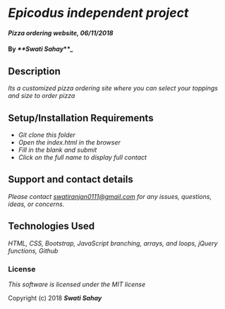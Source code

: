 # _Epicodus independent project_

#### _Pizza ordering website, 06/11/2018_

#### By _**Swati Sahay_**_

## Description

_Its a customized pizza ordering site where you can select your toppings and size to order pizza_

## Setup/Installation Requirements

* _Git clone this folder_
* _Open the index.html in the browser_
* _Fill in the blank and submit_
* _Click on the full name to display full contact_

## Support and contact details

_Please contact  swatiranjan0111@gmail.com for any issues, questions, ideas, or concerns._

## Technologies Used

_HTML, CSS, Bootstrap, JavaScript branching, arrays, and loops, jQuery functions, Github_

### License

*This software is licensed under the MIT license*

Copyright (c) 2018 **_Swati Sahay_**
